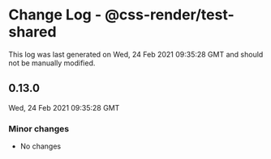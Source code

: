 # Change Log - @css-render/test-shared

This log was last generated on Wed, 24 Feb 2021 09:35:28 GMT and should not be manually modified.

## 0.13.0
Wed, 24 Feb 2021 09:35:28 GMT

### Minor changes

- No changes

